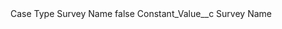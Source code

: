 <?xml version="1.0" encoding="UTF-8"?>
<CustomMetadata xmlns="http://soap.sforce.com/2006/04/metadata" xmlns:xsi="http://www.w3.org/2001/XMLSchema-instance" xmlns:xsd="http://www.w3.org/2001/XMLSchema">
    <label>Case Type Survey Name</label>
    <protected>false</protected>
    <values>
        <field>Constant_Value__c</field>
        <value xsi:type="xsd:string">Survey Name</value>
    </values>
</CustomMetadata>
